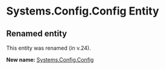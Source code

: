 # Systems.Config.Config Entity

## Renamed entity

This entity was renamed (in v.24).

**New name:** [Systems.Config.Config](Systems.Config.Config.md)
